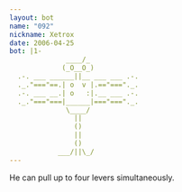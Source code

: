 ```yaml
---
layout: bot
name: "092"
nickname: Xetrox
date: 2006-04-25
bot: |1-
              ____/_            
             (_O__O_)           
  .-. ___ ______||__ ___ ___ .-.
  ._."==="==.| o  v |.=="==="._.
  .-. ___ __.| o   :|.__ ___ .-.
  ._."==="===|______|==="==="._.
              \____/            
                ||              
                ()              
                ||              
                ()              
            ___/||\_/           
---
```

He can pull up to four levers simultaneously.